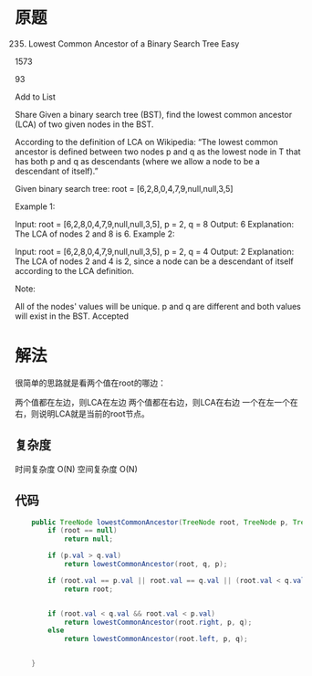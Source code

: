 # 原题
235. Lowest Common Ancestor of a Binary Search Tree
Easy

1573

93

Add to List

Share
Given a binary search tree (BST), find the lowest common ancestor (LCA) of two given nodes in the BST.

According to the definition of LCA on Wikipedia: “The lowest common ancestor is defined between two nodes p and q as the lowest node in T that has both p and q as descendants (where we allow a node to be a descendant of itself).”

Given binary search tree:  root = [6,2,8,0,4,7,9,null,null,3,5]


 

Example 1:

Input: root = [6,2,8,0,4,7,9,null,null,3,5], p = 2, q = 8
Output: 6
Explanation: The LCA of nodes 2 and 8 is 6.
Example 2:

Input: root = [6,2,8,0,4,7,9,null,null,3,5], p = 2, q = 4
Output: 2
Explanation: The LCA of nodes 2 and 4 is 2, since a node can be a descendant of itself according to the LCA definition.
 

Note:

All of the nodes' values will be unique.
p and q are different and both values will exist in the BST.
Accepted
# 解法

很简单的思路就是看两个值在root的哪边：

两个值都在左边，则LCA在左边
两个值都在右边，则LCA在右边
一个在左一个在右，则说明LCA就是当前的root节点。

## 复杂度
时间复杂度 O(N)
空间复杂度 O(N)


## 代码
```Java
    public TreeNode lowestCommonAncestor(TreeNode root, TreeNode p, TreeNode q) {
        if (root == null)
            return null;

        if (p.val > q.val)
            return lowestCommonAncestor(root, q, p);

        if (root.val == p.val || root.val == q.val || (root.val < q.val && root.val > p.val))
            return root;


        if (root.val < q.val && root.val < p.val)
            return lowestCommonAncestor(root.right, p, q);
        else
            return lowestCommonAncestor(root.left, p, q);


    }
```
